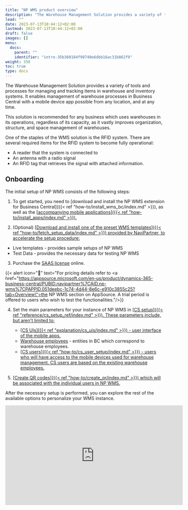 ```yaml
---
title: "NP WMS product overview"
description: "The Warehouse Management Solution provides a variety of tools and processes for managing and tracking items in warehouse and inventory systems."
lead: ""
date: 2023-07-13T10:44:12+02:00
lastmod: 2023-07-13T10:44:12+02:00
draft: false
images: []
menu:
  docs:
    parent: ""
    identifier: "intro-35b360184f98740e6dbb16ac31b862f9"
weight: 350
toc: true
type: docs
---
```


The Warehouse Management Solution provides a variety of tools and processes for managing and tracking items in warehouse and inventory systems. It enables management of warehouse processes in Business Central with a mobile device app possible from any location, and at any time.

This solution is recommended for any business which uses warehouses in its operations, regardless of its capacity, as it vastly improves organization, structure, and space management of warehouses. 

One of the staples of the WMS solution is the RFID system. There are several required items for the RFID system to become fully operational: 

- A reader that the system is connected to
- An antenna with a radio signal
- An RFID tag that retrieves the signal with attached information.

## Onboarding

The initial setup of NP WMS consists of the following steps:

1. To get started, you need to [download and install the NP WMS extension for Business Central]({{< ref "how-to/install_wms_bc/index.md" >}}), as well as the [<ins>accompanying mobile applications<ins>]({{< ref "how-to/install_apps/index.md" >}}). 

2. (Optional) [<ins>Download and install one of the preset WMS templates<ins>]({{< ref "how-to/fetch_setup_data/index.md" >}}) provided by NaviPartner, to accelerate the setup procedure:

- Live templates - provides sample setups of NP WMS
- Test Data - provides the necessary data for testing NP WMS

3. Purchase the [<ins>SAAS license<ins>](https://docs.microsoft.com/en-us/dynamics365/business-central/dev-itpro/deployment/licensing) online.

  {{< alert icon="📝" text="For pricing details refer to <a href=\"https://appsource.microsoft.com/en-us/product/dynamics-365-business-central/PUBID.navipartner%7CAID.np-wms%7CPAPPID.051deebc-1c74-4d44-8e6c-e910c3855c25?tab=Overview\">the NP WMS section on AppSource</a>. A trial period is offered to users who wish to test the functionalities."/>}}

4. Set the main parameters for your instance of NP WMS in [<ins>CS setup<ins>]({{< ref "reference/cs_setup_ref/index.md" >}}). These parameters include, but aren't limited to:

    - [<ins>CS UIs<ins>]({{< ref "explanation/cs_uis/index.md" >}}) - user interface of the mobile apps. 
    - [<ins>Warehouse employees<ins>](https://docs.microsoft.com/en-us/dynamics365/business-central/warehouse-how-to-set-up-warehouse-employees) - entities in BC which correspond to warehouse employees.
    - [<ins>CS users<ins>]({{< ref "how-to/cs_user_setup/index.md" >}}) - users who will have access to the mobile devices used for warehouse management. CS users are based on the existing warehouse employees.
 

5. [<ins>Create QR codes<ins>]({{< ref "how-to/create_qr/index.md" >}}) which will be associated with the individual users in NP WMS.

After the necessary setup is performed, you can explore the rest of the available options to personalize your WMS instance.


<iframe width="560" height="315" src="https://www.youtube.com/embed/b6WIL-5AbJc" title="YouTube video player" frameborder="0" allow="accelerometer; autoplay; clipboard-write; encrypted-media; gyroscope; picture-in-picture; web-share" allowfullscreen></iframe>
